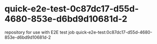 # quick-e2e-test-0c87dc17-d55d-4680-853e-d6bd9d10681d-2
repository for use with E2E test job quick-e2e-test:0c87dc17-d55d-4680-853e-d6bd9d10681d-2
